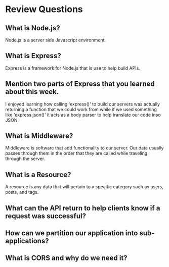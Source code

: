 # Review Questions

## What is Node.js?
Node.js is a server side Javascript environment.

## What is Express?
Express is a framework for Node.js that is use to help build APIs.

## Mention two parts of Express that you learned about this week.
I enjoyed learning how calling 'express()' to build our servers was actually returning a function that we could work from while if we used something like 'express.json()' it acts as a body parser to help translate our code inso JSON.

## What is Middleware?
Middleware is software that add functionality to our server. Our data usually passes through them in the order that they are called while traveling through the server.

## What is a Resource?
A resource is any data that will pertain to a specific category such as users, posts, and tags.

## What can the API return to help clients know if a request was successful?


## How can we partition our application into sub-applications?


## What is CORS and why do we need it?

